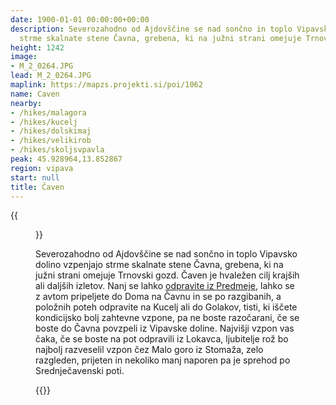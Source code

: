 ```yaml
---
date: 1900-01-01 00:00:00+00:00
description: Severozahodno od Ajdovščine se nad sončno in toplo Vipavsko dolino vzpenjajo
  strme skalnate stene Čavna, grebena, ki na južni strani omejuje Trnovski gozd.
height: 1242
image:
- M_2_0264.JPG
lead: M_2_0264.JPG
maplink: https://mapzs.projekti.si/poi/1062
name: Caven
nearby:
- /hikes/malagora
- /hikes/kucelj
- /hikes/dolskimaj
- /hikes/velikirob
- /hikes/skoljsvpavla
peak: 45.928964,13.852867
region: vipava
start: null
title: Čaven
---
```

{{<figure src="M_2_0264.JPG" caption="Pogled na Čaven iz Vipavske doline">}}

Severozahodno od Ajdovščine se nad sončno in toplo Vipavsko dolino vzpenjajo strme skalnate stene Čavna, grebena, ki na južni strani omejuje Trnovski gozd. Čaven je hvaležen cilj krajših ali daljših izletov. Nanj se lahko [odpravite iz Predmeje](../kucelj), lahko se z avtom pripeljete do Doma na Čavnu in se po razgibanih, a položnih poteh odpravite na Kucelj ali do Golakov, tisti, ki iščete kondicijsko bolj zahtevne vzpone, pa ne boste razočarani, če se boste do Čavna povzpeli iz Vipavske doline. Najvišji vzpon vas čaka, če se boste na pot odpravili iz Lokavca, ljubitelje rož bo najbolj razveselil vzpon čez Malo goro iz Stomaža, zelo razgleden, prijeten in nekoliko manj naporen pa je sprehod po Srednječavenski poti.

{{<multipath-hike-list>}}